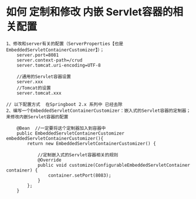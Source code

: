 # 如何 定制和修改 内嵌 Servlet容器的相关配置
    1、修改和server有关的配置（ServerProperties【也是EmbeddedServletContainerCustomizer】）；
        server.port=8081
        server.context-path=/crud
        server.tomcat.uri-encoding=UTF-8
        
        //通用的Servlet容器设置
        server.xxx
        //Tomcat的设置
        server.tomcat.xxx
    
    // 以下配置方式  在Springboot 2.x 系列中 已经去除
    2、编写一个EmbeddedServletContainerCustomizer：嵌入式的Servlet容器的定制器；来修改内嵌Servlet容器的配置
    
        @Bean  //一定要将这个定制器加入到容器中
        public EmbeddedServletContainerCustomizer embeddedServletContainerCustomizer(){
            return new EmbeddedServletContainerCustomizer() {
        
                //定制嵌入式的Servlet容器相关的规则
                @Override
                public void customize(ConfigurableEmbeddedServletContainer container) {
                    container.setPort(8083);
                }
            };
        }
    
